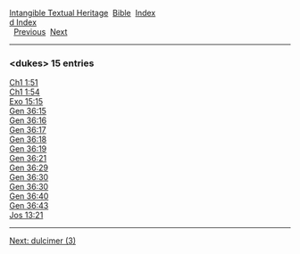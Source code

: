 [Intangible Textual Heritage](../../index)  [Bible](../index) 
[Index](index)   
[d Index](_d_)  
  [Previous](c03428)  [Next](c03430) 

------------------------------------------------------------------------

### &lt;dukes&gt; 15 entries

[Ch1 1:51](../kjv/ch1001.htm#051)  
[Ch1 1:54](../kjv/ch1001.htm#054)  
[Exo 15:15](../kjv/exo015.htm#015)  
[Gen 36:15](../kjv/gen036.htm#015)  
[Gen 36:16](../kjv/gen036.htm#016)  
[Gen 36:17](../kjv/gen036.htm#017)  
[Gen 36:18](../kjv/gen036.htm#018)  
[Gen 36:19](../kjv/gen036.htm#019)  
[Gen 36:21](../kjv/gen036.htm#021)  
[Gen 36:29](../kjv/gen036.htm#029)  
[Gen 36:30](../kjv/gen036.htm#030)  
[Gen 36:30](../kjv/gen036.htm#030)  
[Gen 36:40](../kjv/gen036.htm#040)  
[Gen 36:43](../kjv/gen036.htm#043)  
[Jos 13:21](../kjv/jos013.htm#021)  

------------------------------------------------------------------------

[Next: dulcimer (3)](c03430)
